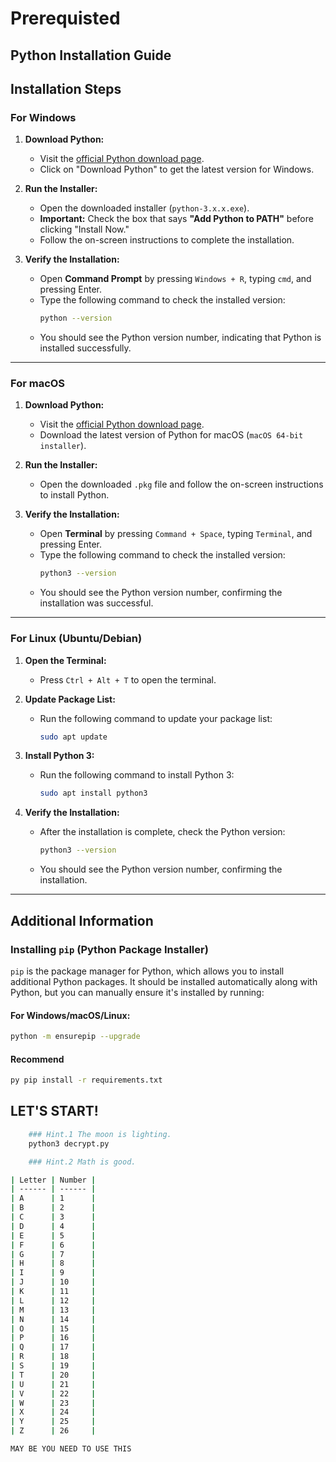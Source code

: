 # Prerequisted

## Python Installation Guide

## Installation Steps

### For Windows

1. **Download Python:**

   - Visit the [official Python download page](https://www.python.org/downloads/).
   - Click on "Download Python" to get the latest version for Windows.

2. **Run the Installer:**

   - Open the downloaded installer (`python-3.x.x.exe`).
   - **Important:** Check the box that says **"Add Python to PATH"** before clicking "Install Now."
   - Follow the on-screen instructions to complete the installation.

3. **Verify the Installation:**
   - Open **Command Prompt** by pressing `Windows + R`, typing `cmd`, and pressing Enter.
   - Type the following command to check the installed version:
     ```bash
     python --version
     ```
   - You should see the Python version number, indicating that Python is installed successfully.

---

### For macOS

1. **Download Python:**

   - Visit the [official Python download page](https://www.python.org/downloads/).
   - Download the latest version of Python for macOS (`macOS 64-bit installer`).

2. **Run the Installer:**

   - Open the downloaded `.pkg` file and follow the on-screen instructions to install Python.

3. **Verify the Installation:**
   - Open **Terminal** by pressing `Command + Space`, typing `Terminal`, and pressing Enter.
   - Type the following command to check the installed version:
     ```bash
     python3 --version
     ```
   - You should see the Python version number, confirming the installation was successful.

---

### For Linux (Ubuntu/Debian)

1. **Open the Terminal:**

   - Press `Ctrl + Alt + T` to open the terminal.

2. **Update Package List:**

   - Run the following command to update your package list:
     ```bash
     sudo apt update
     ```

3. **Install Python 3:**

   - Run the following command to install Python 3:
     ```bash
     sudo apt install python3
     ```

4. **Verify the Installation:**
   - After the installation is complete, check the Python version:
     ```bash
     python3 --version
     ```
   - You should see the Python version number, confirming the installation.

---

## Additional Information

### Installing `pip` (Python Package Installer)

`pip` is the package manager for Python, which allows you to install additional Python packages. It should be installed automatically along with Python, but you can manually ensure it's installed by running:

#### For Windows/macOS/Linux:

```bash
python -m ensurepip --upgrade
```

#### Recommend

```bash
py pip install -r requirements.txt
```

## LET'S START!

```bash
    ### Hint.1 The moon is lighting.
    python3 decrypt.py
```

```bash
    ### Hint.2 Math is good.

| Letter | Number |
| ------ | ------ |
| A      | 1      |
| B      | 2      |
| C      | 3      |
| D      | 4      |
| E      | 5      |
| F      | 6      |
| G      | 7      |
| H      | 8      |
| I      | 9      |
| J      | 10     |
| K      | 11     |
| L      | 12     |
| M      | 13     |
| N      | 14     |
| O      | 15     |
| P      | 16     |
| Q      | 17     |
| R      | 18     |
| S      | 19     |
| T      | 20     |
| U      | 21     |
| V      | 22     |
| W      | 23     |
| X      | 24     |
| Y      | 25     |
| Z      | 26     |

MAY BE YOU NEED TO USE THIS
```
